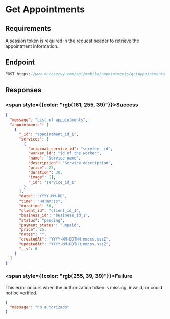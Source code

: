 # Get Appointments


## Requirements

A session token is required in the request header to retrieve the appointment information.


## Endpoint
```typescript
POST https://www.onreservy.com/api/mobile/appointments/getAppointments
```



## Responses

### <span style={{color: "rgb(161, 255, 39)"}}>Success</span>

```json
{
  "message": "List of appointments",
  "appointments": [
    {
      "_id": "appointment_id_1",
      "services": [
        {
          "original_service_id": "service _id",
          "worker_id": "id of the worker",
          "name": "Service name",
          "description": "Service description",
          "price": 25,
          "duration": 30,
          "image": [],
          "_id": "service_id_1"
        }
      ],
      "date": "YYYY-MM-DD",
      "time": "HH:mm:ss",
      "duration": 30,
      "client_id": "client_id_1",
      "business_id": "business_id_1",
      "status": "pending",
      "payment_status": "unpaid",
      "price": 25,
      "notes": "",
      "createdAt": "YYYY-MM-DDTHH:mm:ss.sssZ",
      "updatedAt": "YYYY-MM-DDTHH:mm:ss.sssZ",
      "__v": 0
    }
  ]
}
```

### <span style={{color: "rgb(255, 39, 39)"}}>Failure</span>

This error occurs when the authorization token is missing, invalid, or could not be verified.

```json
{
  "message": "no autorizado"
}
```

